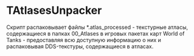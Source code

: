 # TAtlasesUnpacker
Скрипт распаковывает файлы *.atlas_processed - текстурные атласы, содержащиеся в папках 00_Atlases в игровых пакетах карт World of Tanks - предоставляя всю доступную информацию о них и распаковывая DDS-текстуры, содержащиеся в атласах.

